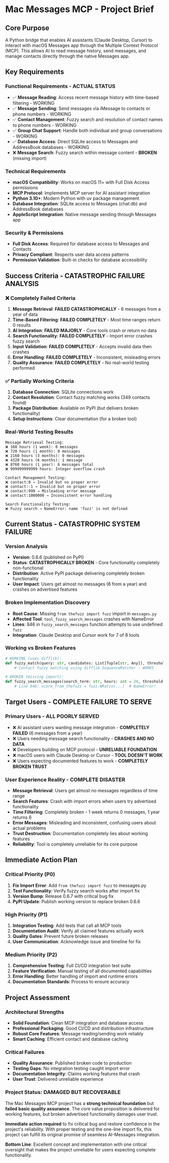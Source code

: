 # Mac Messages MCP - Project Brief

## Core Purpose
A Python bridge that enables AI assistants (Claude Desktop, Cursor) to interact with macOS Messages app through the Multiple Context Protocol (MCP). This allows AI to read message history, send messages, and manage contacts directly through the native Messages app.

## Key Requirements

### Functional Requirements - ACTUAL STATUS
- ✅ **Message Reading**: Access recent message history with time-based filtering - WORKING
- ✅ **Message Sending**: Send messages via iMessage to contacts or phone numbers - WORKING
- ✅ **Contact Management**: Fuzzy search and resolution of contact names to phone numbers - WORKING
- ✅ **Group Chat Support**: Handle both individual and group conversations - WORKING
- ✅ **Database Access**: Direct SQLite access to Messages and AddressBook databases - WORKING
- ❌ **Message Search**: Fuzzy search within message content - **BROKEN** (missing import)

### Technical Requirements
- **macOS Compatibility**: Works on macOS 11+ with Full Disk Access permissions
- **MCP Protocol**: Implements MCP server for AI assistant integration
- **Python 3.10+**: Modern Python with uv package management
- **Database Integration**: SQLite access to Messages (chat.db) and AddressBook databases
- **AppleScript Integration**: Native message sending through Messages app

### Security & Permissions
- **Full Disk Access**: Required for database access to Messages and Contacts
- **Privacy Compliant**: Respects user data access patterns
- **Permission Validation**: Built-in checks for database accessibility

## Success Criteria - CATASTROPHIC FAILURE ANALYSIS

### ❌ Completely Failed Criteria  
1. **Message Retrieval**: **FAILED CATASTROPHICALLY** - 6 messages from a year of data
2. **Time-Based Filtering**: **FAILED COMPLETELY** - Most time ranges return 0 results
3. **AI Integration**: **FAILED MAJORLY** - Core tools crash or return no data
4. **Search Functionality**: **FAILED COMPLETELY** - Import error crashes fuzzy search
5. **Input Validation**: **FAILED COMPLETELY** - Accepts invalid data then crashes
6. **Error Handling**: **FAILED COMPLETELY** - Inconsistent, misleading errors
7. **Quality Assurance**: **FAILED COMPLETELY** - No real-world testing performed

### ✅ Partially Working Criteria
1. **Database Connection**: SQLite connections work
2. **Contact Resolution**: Contact fuzzy matching works (349 contacts found)
3. **Package Distribution**: Available on PyPI (but delivers broken functionality)
4. **Setup Instructions**: Clear documentation (for a broken tool)

### Real-World Testing Results
```
Message Retrieval Testing:
❌ 168 hours (1 week): 0 messages
❌ 720 hours (1 month): 0 messages  
❌ 2160 hours (3 months): 0 messages
❌ 4320 hours (6 months): 1 message
❌ 8760 hours (1 year): 6 messages total
❌ 999999999999 hours: Integer overflow crash

Contact Management Testing:
❌ contact:0 → Invalid but no proper error
❌ contact:-1 → Invalid but no proper error  
❌ contact:999 → Misleading error message
❌ contact:1000000 → Inconsistent error handling

Search Functionality Testing:
❌ Fuzzy search → NameError: name 'fuzz' is not defined
```

## Current Status - CATASTROPHIC SYSTEM FAILURE

### Version Analysis
- **Version**: 0.6.6 (published on PyPI)
- **Status**: **CATASTROPHICALLY BROKEN** - Core functionality completely non-functional
- **Distribution**: Active PyPI package delivering completely broken functionality
- **User Impact**: Users get almost no messages (6 from a year) and crashes on advertised features

### Broken Implementation Discovery
- **Root Cause**: Missing `from thefuzz import fuzz` import in `messages.py`
- **Affected Tool**: `tool_fuzzy_search_messages` crashes with NameError
- **Lines**: 846 in `fuzzy_search_messages` function attempts to use undefined `fuzz`
- **Integration**: Claude Desktop and Cursor work for 7 of 8 tools

### Working vs Broken Features
```python
# WORKING (uses difflib):
def fuzzy_match(query: str, candidates: List[Tuple[str, Any]], threshold: float = 0.6):
    # Contact fuzzy matching using difflib.SequenceMatcher - WORKS

# BROKEN (missing import):
def fuzzy_search_messages(search_term: str, hours: int = 24, threshold: float = 0.6):
    # Line 846: score_from_thefuzz = fuzz.WRatio(...)  # NameError!
```

## Target Users - COMPLETE FAILURE TO SERVE

### Primary Users - ALL POORLY SERVED
- ❌ AI assistant users wanting message integration - **COMPLETELY FAILED** (6 messages from a year)
- ❌ Users needing message search functionality - **CRASHES AND NO DATA**
- ❌ Developers building on MCP protocol - **UNRELIABLE FOUNDATION**
- ❌ macOS users with Claude Desktop or Cursor - **TOOL DOESN'T WORK**
- ❌ Users expecting documented features to work - **COMPLETELY BROKEN TRUST**

### User Experience Reality - COMPLETE DISASTER
- **Message Retrieval**: Users get almost no messages regardless of time range
- **Search Features**: Crash with import errors when users try advertised functionality
- **Time Filtering**: Completely broken - 1 week returns 0 messages, 1 year returns 6
- **Error Messages**: Misleading and inconsistent, confusing users about actual problems
- **Trust Destruction**: Documentation completely lies about working features
- **Reliability**: Tool is completely unreliable for its core purpose

## Immediate Action Plan

### Critical Priority (P0)
1. **Fix Import Error**: Add `from thefuzz import fuzz` to messages.py
2. **Test Functionality**: Verify fuzzy search works after import fix
3. **Version Bump**: Release 0.6.7 with critical bug fix
4. **PyPI Update**: Publish working version to replace broken 0.6.6

### High Priority (P1)
1. **Integration Testing**: Add tests that call all MCP tools
2. **Documentation Audit**: Verify all claimed features actually work
3. **Quality Gates**: Prevent future broken releases
4. **User Communication**: Acknowledge issue and timeline for fix

### Medium Priority (P2)
1. **Comprehensive Testing**: Full CI/CD integration test suite
2. **Feature Verification**: Manual testing of all documented capabilities
3. **Error Handling**: Better handling of import and runtime errors
4. **Documentation Standards**: Process to ensure accuracy

## Project Assessment

### Architectural Strengths
- **Solid Foundation**: Clean MCP integration and database access
- **Professional Packaging**: Good CI/CD and distribution infrastructure
- **Robust Core Features**: Message reading/sending work reliably
- **Smart Caching**: Efficient contact and database caching

### Critical Failures
- **Quality Assurance**: Published broken code to production
- **Testing Gaps**: No integration testing caught import error
- **Documentation Integrity**: Claims working features that crash
- **User Trust**: Delivered unreliable experience

### Project Status: DAMAGED BUT RECOVERABLE

The Mac Messages MCP project has a **strong technical foundation** but **failed basic quality assurance**. The core value proposition is delivered for working features, but broken advertised functionality damages user trust.

**Immediate action required** to fix critical bug and restore confidence in the project's reliability. With proper testing and the one-line import fix, this project can fulfill its original promise of seamless AI-Messages integration.

**Bottom Line**: Excellent concept and implementation with one critical oversight that makes the project unreliable for users expecting complete functionality.